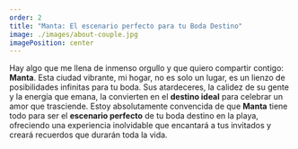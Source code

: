 ```yaml
---
order: 2
title: "Manta: El escenario perfecto para tu Boda Destino"
image: ./images/about-couple.jpg
imagePosition: center
---
```


Hay algo que me llena de inmenso orgullo y que quiero compartir contigo: **Manta**. Esta ciudad vibrante, mi hogar, no es solo un lugar, es un lienzo de posibilidades infinitas para tu boda. Sus atardeceres, la calidez de su gente y la energía que emana, la convierten en el **destino ideal** para celebrar un amor que trasciende. Estoy absolutamente convencida de que **Manta** tiene todo para ser el **escenario perfecto** de tu boda destino en la playa, ofreciendo una experiencia inolvidable que encantará a tus invitados y creará recuerdos que durarán toda la vida.
